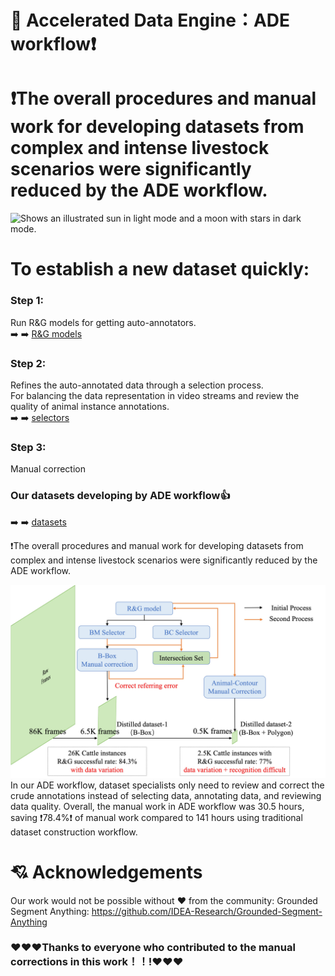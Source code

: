 # 📖 Accelerated Data Engine：ADE workflow❗️
# ❗️The overall procedures and manual work for developing datasets from complex and intense livestock scenarios were significantly reduced by the ADE workflow.
<picture>
  <source media="(prefers-color-scheme: dark)" srcset="https://user-images.githubusercontent.com/25423296/163456776-7f95b81a-f1ed-45f7-b7ab-8fa810d529fa.png">
  <source media="(prefers-color-scheme: light)" srcset="https://user-images.githubusercontent.com/25423296/163456779-a8556205-d0a5-45e2-ac17-42d089e3c3f8.png">
  <img alt="Shows an illustrated sun in light mode and a moon with stars in dark mode." src="https://user-images.githubusercontent.com/25423296/163456779-a8556205-d0a5-45e2-ac17-42d089e3c3f8.png">
</picture>

# To establish a new dataset quickly:

### Step 1:
Run R&G models for getting auto-annotators. \
➡️ ➡️ [R&G models](https://github.com/wuyiqii/Accelerated-Data-Engine/tree/main/R%26G%20models)

### Step 2:
Refines the auto-annotated data through a selection process. \
For balancing the data representation in video streams and review the quality of animal instance annotations. \
➡️ ➡️ [selectors](https://github.com/wuyiqii/Accelerated-Data-Engine/tree/main/selectors)
### Step 3:
Manual correction
### Our datasets developing by ADE workflow👍
➡️ ➡️ [datasets](https://github.com/wuyiqii/Accelerated-Data-Engine/tree/main/datasets) 

❗️The overall procedures and manual work for developing datasets from complex and intense livestock scenarios were significantly reduced by the ADE workflow.

![](https://github.com/wuyiqii/Accelerated-Data-Engine/blob/main/datasets/New%20cattle%20datasets%20development%20from%20ADE%20workflow.jpg?raw=true)
   In our ADE workflow, dataset specialists only need to review and correct the crude annotations instead of selecting data, annotating data, and reviewing data quality.  Overall, the manual work in ADE workflow was 30.5 hours, saving ❗️78.4%❗️ of manual work compared to 141 hours using traditional dataset construction workflow.

# 💘 Acknowledgements
Our work would not be possible without ❤️ from the community:
Grounded Segment Anything: https://github.com/IDEA-Research/Grounded-Segment-Anything 

### ❤️❤️❤️Thanks to everyone who contributed to the manual corrections in this work！！!❤️❤️❤️
